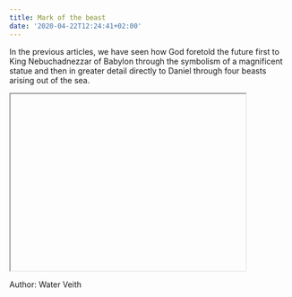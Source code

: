 ```yaml
---
title: Mark of the beast
date: '2020-04-22T12:24:41+02:00'
---
```

In the previous articles, we have seen how God foretold the future first to King Nebuchadnezzar of Babylon through the symbolism of a magnificent statue and then in greater detail directly to Daniel through four beasts arising out of the sea.

<iframe width="420" height="315"

src="https://m.youtube.com/watch?v=GGkbxdhQKjk">

</iframe>

Author: Water Veith

